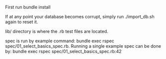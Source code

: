 First run bundle install

If at any point your database becomes corrupt, simply run ./import_db.sh again to reset it.

lib/ directory is where the .rb test files are located.

spec is run by example command: bundle exec rspec spec/01_select_basics_spec.rb. Running a single example spec can be done by: bundle exec rspec spec/01_select_basics_spec.rb:42